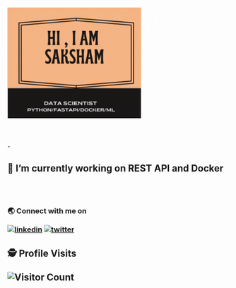 ###  <img src="des.gif">
<!-- align="left" width="800" height="300" -->
<br>
<br>
- <h2> 🌱 I’m currently working on REST API and Docker 
<br>
<br>
<br>

<h3> 🌏  Connect with me on
<br>

[<img src='https://cdn.jsdelivr.net/npm/simple-icons@3.0.1/icons/linkedin.svg' alt='linkedin' height='40'>](https://www.linkedin.com/in/https://www.linkedin.com/in/sakshamgupta1611//)  [<img src='https://cdn.jsdelivr.net/npm/simple-icons@3.0.1/icons/twitter.svg' alt='twitter' height='40'>](https://twitter.com/https://www.twitter.com/guptaS_98/)  


<h2>🕵️ Profile Visits 
 
![Visitor Count](https://profile-counter.glitch.me/{Saksham1611}/count.svg)

